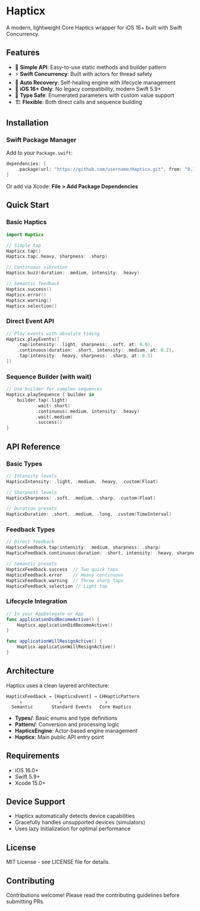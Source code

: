 # Hapticx

A modern, lightweight Core Haptics wrapper for iOS 16+ built with Swift Concurrency.

## Features

- 🎯 **Simple API**: Easy-to-use static methods and builder pattern
- ⚡ **Swift Concurrency**: Built with actors for thread safety
- 🔄 **Auto Recovery**: Self-healing engine with lifecycle management
- 📱 **iOS 16+ Only**: No legacy compatibility, modern Swift 5.9+
- 🎪 **Type Safe**: Enumerated parameters with custom value support
- 🏗️ **Flexible**: Both direct calls and sequence building

## Installation

### Swift Package Manager

Add to your `Package.swift`:

```swift
dependencies: [
    .package(url: "https://github.com/username/Hapticx.git", from: "0.1.0")
]
```

Or add via Xcode: **File > Add Package Dependencies**

## Quick Start

### Basic Haptics

```swift
import Hapticx

// Simple tap
Hapticx.tap()
Hapticx.tap(.heavy, sharpness: .sharp)

// Continuous vibration
Hapticx.buzz(duration: .medium, intensity: .heavy)

// Semantic feedback
Hapticx.success()
Hapticx.error()
Hapticx.warning()
Hapticx.selection()
```

### Direct Event API

```swift
// Play events with absolute timing
Hapticx.playEvents([
    .tap(intensity: .light, sharpness: .soft, at: 0.0),
    .continuous(duration: .short, intensity: .medium, at: 0.2),
    .tap(intensity: .heavy, sharpness: .sharp, at: 0.5)
])
```

### Sequence Builder (with wait)

```swift
// Use builder for complex sequences
Hapticx.playSequence { builder in
    builder.tap(.light)
           .wait(.short)
           .continuous(.medium, intensity: .heavy)
           .wait(.medium)
           .success()
}
```

## API Reference

### Basic Types

```swift
// Intensity levels
HapticxIntensity: .light, .medium, .heavy, .custom(Float)

// Sharpness levels  
HapticxSharpness: .soft, .medium, .sharp, .custom(Float)

// Duration presets
HapticxDuration: .short, .medium, .long, .custom(TimeInterval)
```

### Feedback Types

```swift
// Direct feedback
HapticxFeedback.tap(intensity: .medium, sharpness: .sharp)
HapticxFeedback.continuous(duration: .short, intensity: .heavy, sharpness: .soft)

// Semantic presets
HapticxFeedback.success  // Two quick taps
HapticxFeedback.error    // Heavy continuous
HapticxFeedback.warning  // Three sharp taps
HapticxFeedback.selection // Light tap
```

### Lifecycle Integration

```swift
// In your AppDelegate or App
func applicationDidBecomeActive() {
    Hapticx.applicationDidBecomeActive()
}

func applicationWillResignActive() {
    Hapticx.applicationWillResignActive()
}
```

## Architecture

Hapticx uses a clean layered architecture:

```
HapticxFeedback → [HapticxEvent] → CHHapticPattern
     ↓              ↓                ↓
  Semantic       Standard Events   Core Haptics
```

- **Types/**: Basic enums and type definitions
- **Pattern/**: Conversion and processing logic  
- **HapticxEngine**: Actor-based engine management
- **Hapticx**: Main public API entry point

## Requirements

- iOS 16.0+
- Swift 5.9+
- Xcode 15.0+

## Device Support

- Hapticx automatically detects device capabilities
- Gracefully handles unsupported devices (simulators)
- Uses lazy initialization for optimal performance

## License

MIT License - see LICENSE file for details.

## Contributing

Contributions welcome! Please read the contributing guidelines before submitting PRs.
